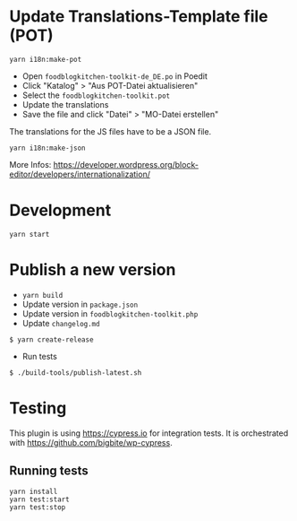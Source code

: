 # Update Translations-Template file (POT)

`yarn i18n:make-pot`

- Open `foodblogkitchen-toolkit-de_DE.po` in Poedit
- Click "Katalog" > "Aus POT-Datei aktualisieren"
- Select the `foodblogkitchen-toolkit.pot`
- Update the translations
- Save the file and click "Datei" > "MO-Datei erstellen"

The translations for the JS files have to be a JSON file.

`yarn i18n:make-json`

More Infos: https://developer.wordpress.org/block-editor/developers/internationalization/

# Development

`yarn start`

# Publish a new version

- `yarn build`
- Update version in `package.json`
- Update version in `foodblogkitchen-toolkit.php`
- Update `changelog.md`

`$ yarn create-release`

- Run tests

`$ ./build-tools/publish-latest.sh`

# Testing

This plugin is using https://cypress.io for integration tests.
It is orchestrated with https://github.com/bigbite/wp-cypress.

## Running tests

```
yarn install
yarn test:start
yarn test:stop
```
